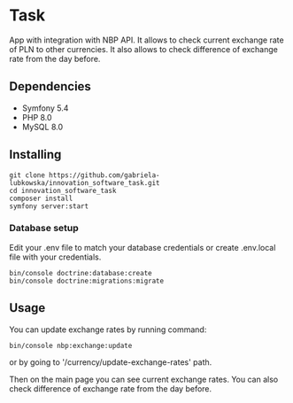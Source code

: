 # Task


App with integration with NBP API. It allows to check current exchange rate of PLN to other currencies. It also allows to check difference of exchange rate from the day before.


## Dependencies

* Symfony 5.4
* PHP 8.0
* MySQL 8.0

## Installing


```
git clone https://github.com/gabriela-lubkowska/innovation_software_task.git
cd innovation_software_task
composer install
symfony server:start
```

### Database setup
Edit your .env file to match your database credentials or create .env.local file with your credentials.

```
bin/console doctrine:database:create
bin/console doctrine:migrations:migrate
```

## Usage

You can update exchange rates by running command:

```
bin/console nbp:exchange:update
```

or by going to '/currency/update-exchange-rates' path.

Then on the main page you can see current exchange rates. You can also check difference of exchange rate from the day before.
